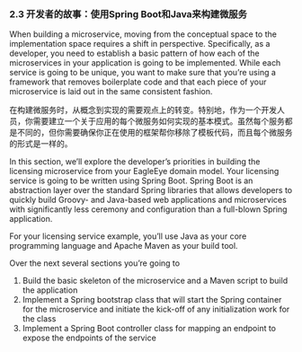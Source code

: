 ### 

### 2.3 开发者的故事：使用Spring Boot和Java来构建微服务

When building a microservice, moving from the conceptual space to the implementation space requires a shift in perspective. Specifically, as a developer, you need to establish a basic pattern of how each of the microservices in your application is going to be implemented. While each service is going to be unique, you want to make sure that you’re using a framework that removes boilerplate code and that each piece of your microservice is laid out in the same consistent fashion.

在构建微服务时，从概念到实现的需要观点上的转变。特别地，作为一个开发人员，你需要建立一个关于应用的每个微服务如何实现的基本模式。虽然每个服务都是不同的，但你需要确保你正在使用的框架帮你移除了模板代码，而且每个微服务的形式是一样的。

In this section, we’ll explore the developer’s priorities in building the licensing microservice from your EagleEye domain model. Your licensing service is going to be written using Spring Boot. Spring Boot is an abstraction layer over the standard Spring libraries that allows developers to quickly build Groovy- and Java-based web applications and microservices with significantly less ceremony and configuration than a full-blown Spring application.

For your licensing service example, you’ll use Java as your core programming language and Apache Maven as your build tool.

Over the next several sections you’re going to

1. Build the basic skeleton of the microservice and a Maven script to build the application
2. Implement a Spring bootstrap class that will start the Spring container for the microservice and initiate the kick-off of any initialization work for the class
3. Implement a Spring Boot controller class for mapping an endpoint to expose the endpoints of the service



